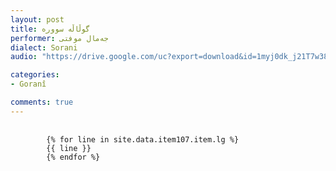 ```yaml
---
layout: post
title: گوڵاڵە سوورە
performer: جەمال موفتی
dialect: Sorani
audio: "https://drive.google.com/uc?export=download&id=1myj0dk_j21T7w38G6WO4-EEYEzHA-UAo"

categories:
- Goranî

comments: true
---
```


<div class="language-plaintext highlighter-rouge">
    <div class="highlight">
        <pre class="highlight">
            <code>
        {% for line in site.data.item107.item.lg %}
        {{ line }}
        {% endfor %}
            </code>
        </pre>
    </div>
</div>


